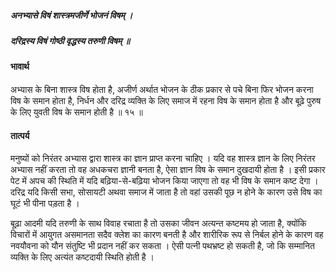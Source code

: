 ##### अनभ्यासे विषं शास्त्रमजीर्णे भोजनं विषम् ।
##### दरिद्रस्य विषं गोष्ठी वृद्धस्य तरुणी विषम् ॥

#### भावार्थ

अभ्यास के बिना शास्त्र विष होता है, अजीर्ण अर्थात भोजन के ठीक प्रकार से पचे बिना फिर भोजन करना विष के समान होता है, निर्धन और दरिद्र व्यक्ति के लिए समाज में रहना विष के समान होता है और बूढ़े पुरुष के लिए युवती विष के समान होती है ॥ १५ ॥

#### तात्पर्य

मनुष्यों को निरंतर अभ्यास द्वारा शास्त्र का ज्ञान प्राप्त करना चाहिए । यदि वह शास्त्र ज्ञान के लिए निरंतर अभ्यास नहीं करता तो वह अधकचरा ज्ञानी बनता है, ऐसा ज्ञान विष के समान दुखदायी होता है । इसी प्रकार पेट में अपच की स्थिति में यदि बढ़िया-से-बढ़िया भोजन किया जाएगा तो वह भी विष के समान कष्ट देगा । दरिद्र यदि किसी सभा, सोसायटी अथवा समाज में जाता है तो वहां उसकी पूछ न होने के कारण उसे विष का घूटं भी पीना पड़ता है ।

बूढ़ा आदमी यदि तरुणी के साथ विवाह रचाता है तो उसका जीवन अत्यन्त कष्टमय हो जाता है, क्योंकि विचारों में आयुगत असमानता सदैव क्लेश का कारण बनती है और शारीरिक रूप से निर्बल होने के कारण वह नवयौवना को यौन संतुष्टि भी प्रदान नहीं कर सकता । ऐसी पत्नी पथभ्रष्ट हो सकती है, जो कि सम्मानित व्यक्ति के लिए अत्यंत कष्टदायी स्थिति होती है ।